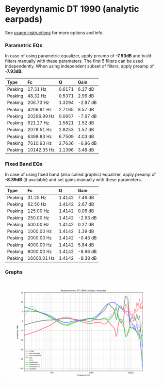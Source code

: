 # Beyerdynamic DT 1990 (analytic earpads)
See [usage instructions](https://github.com/jaakkopasanen/AutoEq#usage) for more options and info.

### Parametric EQs
In case of using parametric equalizer, apply preamp of **-7.93dB** and build filters manually
with these parameters. The first 5 filters can be used independently.
When using independent subset of filters, apply preamp of **-7.93dB**.

| Type    | Fc          |      Q | Gain     |
|:--------|:------------|:-------|:---------|
| Peaking | 17.31 Hz    | 0.6171 | 6.27 dB  |
| Peaking | 48.32 Hz    | 0.5371 | 2.96 dB  |
| Peaking | 206.73 Hz   | 1.3294 | -2.87 dB |
| Peaking | 4206.91 Hz  | 2.7165 | 8.57 dB  |
| Peaking | 20296.99 Hz | 0.0657 | -7.67 dB |
| Peaking | 921.27 Hz   | 1.5821 | 1.52 dB  |
| Peaking | 2078.51 Hz  | 2.8253 | 1.57 dB  |
| Peaking | 6398.83 Hz  | 6.7509 | 4.03 dB  |
| Peaking | 7610.93 Hz  | 2.7636 | -6.96 dB |
| Peaking | 10142.35 Hz | 1.1396 | 3.48 dB  |

### Fixed Band EQs
In case of using fixed band (also called graphic) equalizer, apply preamp of **-8.39dB**
(if available) and set gains manually with these parameters.

| Type    | Fc          |      Q | Gain     |
|:--------|:------------|:-------|:---------|
| Peaking | 31.25 Hz    | 1.4142 | 7.46 dB  |
| Peaking | 62.50 Hz    | 1.4142 | 2.67 dB  |
| Peaking | 125.00 Hz   | 1.4142 | 0.06 dB  |
| Peaking | 250.00 Hz   | 1.4142 | -2.63 dB |
| Peaking | 500.00 Hz   | 1.4142 | 0.27 dB  |
| Peaking | 1000.00 Hz  | 1.4142 | 1.39 dB  |
| Peaking | 2000.00 Hz  | 1.4142 | -0.43 dB |
| Peaking | 4000.00 Hz  | 1.4142 | 5.84 dB  |
| Peaking | 8000.00 Hz  | 1.4142 | -6.66 dB |
| Peaking | 16000.01 Hz | 1.4142 | -9.38 dB |

### Graphs
![](./Beyerdynamic%20DT%201990%20(analytic%20earpads).png)